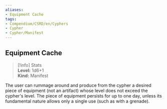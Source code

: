 ```yaml
---
aliases:
- Equipment Cache
tags:
- Compendium/CSRD/en/Cyphers
- Cypher
- Cypher/Manifest
---
```


  
## Equipment Cache  
>[!info] Stats  
> **Level:** 1d6+1  
> **Kind:** Manifest
  
The user can rummage around and produce from the cypher a desired piece of equipment (not an artifact) whose level does not exceed the cypher's level. The piece of equipment persists for up to one day, unless its fundamental nature allows only a single use (such as with a grenade).